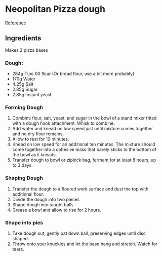 Neopolitan Pizza dough
======
[Reference](https://www.seriouseats.com/recipes/2010/09/hacker-free-neapolitan-pizza-for-a-home-kitchen-recipe.html)

## Ingredients 

Makes 2 pizza bases

###  Dough:

- 284g Tipo 00 flour (Or bread flour, use a bit more probably)
- 170g Water
- 4.25g Salt
- 2.85g Sugar
- 2.85g Instant yeast

### Forming Dough

1. Combine flour, salt, yeast, and sugar in the bowl of a stand mixer fitted with a dough hook attachment. Whisk to combine. 
2. Add water and knead on low speed just until mixture comes together and no dry flour remains.
3. Allow to rest for 10 minutes.
4. Knead on low speed for an additional ten minutes. The mixture should come together into a cohesive mass that barely sticks to the bottom of the bowl as it kneads. 
5. Transfer dough to bowl or ziplock bag, ferment for at least 8 hours, up to 3 days.


### Shaping Dough

1. Transfer the dough to a floured work surface and dust the top with additional flour. 
2. Divide the dough into two pieces 
3. Shape dough into taught balls
4. Grease a bowl and allow to rise for 2 hours.

### Shape into pies

1. Take dough out, gently pat down ball, preserving edges until disc shaped.
2. Throw onto your knuckles and let the base hang and stretch. Watch for tears.
